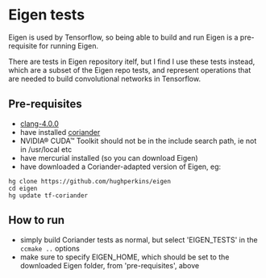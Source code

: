 # Eigen tests

Eigen is used by Tensorflow, so being able to build and run Eigen is a pre-requisite for running Eigen.

There are tests in Eigen repository itelf, but I find I use these tests instead, which are a subset of the Eigen repo tests,
and represent operations that are needed to build convolutional networks in Tensorflow.

## Pre-requisites

- [clang-4.0.0](http://releases.llvm.org/download.html#4.0.0)
- have installed [coriander](https://github.com/hughperkins/coriander)
- NVIDIA® CUDA™ Toolkit should not be in the include search path, ie not in /usr/local etc
- have mercurial installed (so you can download Eigen)
- have downloaded a Coriander-adapted version of Eigen, eg:
```
hg clone https://github.com/hughperkins/eigen
cd eigen
hg update tf-coriander
```

## How to run

- simply build Coriander tests as normal, but select 'EIGEN_TESTS' in the `ccmake ..` options
- make sure to specify EIGEN_HOME, which should be set to the downloaded Eigen folder, from 'pre-requisites', above
